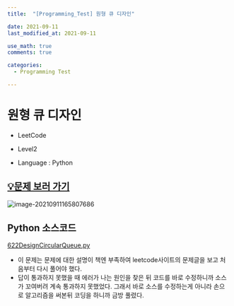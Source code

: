 ```yaml
---
title:  "[Programming_Test] 원형 큐 디자인"

date: 2021-09-11
last_modified_at: 2021-09-11

use_math: true
comments: true

categories:
  - Programming Test

---
```


# 원형 큐 디자인

- LeetCode



- Level2



- Language : Python




## [💡문제 보러 가기](https://leetcode.com/problems/design-circular-queue/)




![image-20210911165807686](C:\Users\admin\Documents\GitHub\2SEHI.github.io\assets\images\61_Programming_Test.jpg)



## Python 소스코드

[622DesignCircularQueue.py](https://github.com/2SEHI/Python-Programming-Test/tree/main/python-algorithm-interview/622DesignCircularQueue.py)



- 이 문제는 문제에 대한 설명이 책엔 부족하여 leetcode사이트의 문제글을 보고 처음부터 다시 풀어야 했다. 
- 답이 통과하지 못했을 때 에러가 나는 원인을 찾은 뒤 코드를 바로 수정하니까 소스가 꼬여버려 계속 통과하지 못했었다. 그래서 바로 소스를 수정하는게 아니라 손으로 알고리즘을 써본뒤 코딩을 하니까 금방 풀렸다.